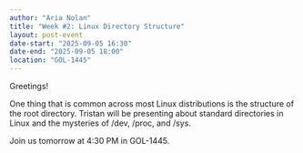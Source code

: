 ```yaml
---
author: "Aria Nolan"
title: "Week #2: Linux Directory Structure"
layout: post-event
date-start: "2025-09-05 16:30"
date-end: "2025-09-05 18:00"
location: "GOL-1445"
---
```


Greetings!

One thing that is common across most Linux distributions is the structure of the root directory. Tristan will be presenting about standard directories in Linux and the mysteries of /dev, /proc, and /sys.

Join us tomorrow at 4:30 PM in GOL-1445.
